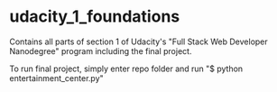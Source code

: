# udacity_1_foundations

Contains all parts of section 1 of Udacity's "Full Stack Web Developer Nanodegree" program including the final project.

To run final project, simply enter repo folder and run 
"$ python entertainment_center.py"
